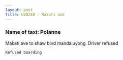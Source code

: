 ```yaml
---
layout: post
title: UVD240 - Makati ave 
---
```


### Name of taxi: Polanne 

Makati ave to shaw blvd mandaluyong. Driver refused

```Refused boarding```
